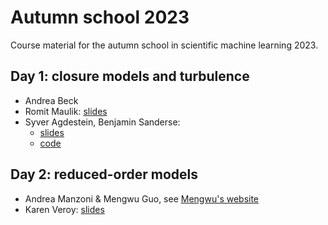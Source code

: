 # Autumn school 2023

Course material for the autumn school in scientific machine learning 2023.

## Day 1: closure models and turbulence
- Andrea Beck
- Romit Maulik: [slides](presentations/Differentiable_Turbulence.pdf)
- Syver Agdestein, Benjamin Sanderse:
    - [slides](presentations/SanderseAgdestein_closure_models.pdf)
    - [code](https://github.com/agdestein/NeuralClosure)
 
## Day 2: reduced-order models
- Andrea Manzoni & Mengwu Guo, see [Mengwu's website](https://www.mengwuguo.com/teaching.html)
- Karen Veroy: [slides](presentations/Autumn%20School%20-%20Veroy-Grepl.pdf)
